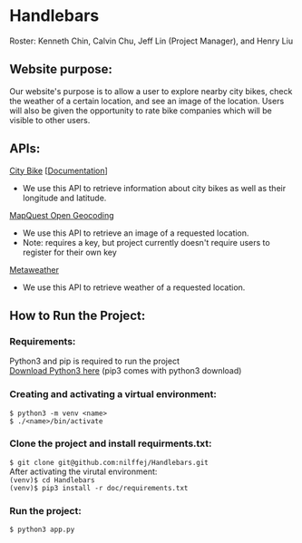 # Handlebars
Roster: Kenneth Chin, Calvin Chu, Jeff Lin (Project Manager), and Henry Liu

## Website purpose:
Our website's purpose is to allow a user to explore nearby city bikes, check the weather of a certain location, and see an image of the location. Users will also be given the opportunity to rate bike companies which will be visible to other users.

## APIs:
[City Bike](http://api.citybik.es/v2/networks) [[Documentation](http://api.citybik.es/v2/#filter)]
- We use this API to retrieve information about city bikes as well as their longitude and latitude.

[MapQuest Open Geocoding](https://developer.mapquest.com/documentation/open/geocoding-api/)
- We use this API to retrieve an image of a requested location.  
- Note: requires a key, but project currently doesn't require users to register for their own key

[Metaweather](https://www.metaweather.com/api/)
- We use this API to retrieve weather of a requested location.


## How to Run the Project:  
### Requirements:
Python3 and pip is required to run the project  
[Download Python3 here](https://www.python.org/downloads/) (pip3 comes with python3 download)

### Creating and activating a virtual environment:
`$ python3 -m venv <name>`  
`$ ./<name>/bin/activate`

### Clone the project and install requirments.txt:
`$ git clone git@github.com:nilffej/Handlebars.git`  
After activating the virutal environment:  
`(venv)$ cd Handlebars`    
`(venv)$ pip3 install -r doc/requirements.txt`  

### Run the project: 
`$ python3 app.py`  
  
